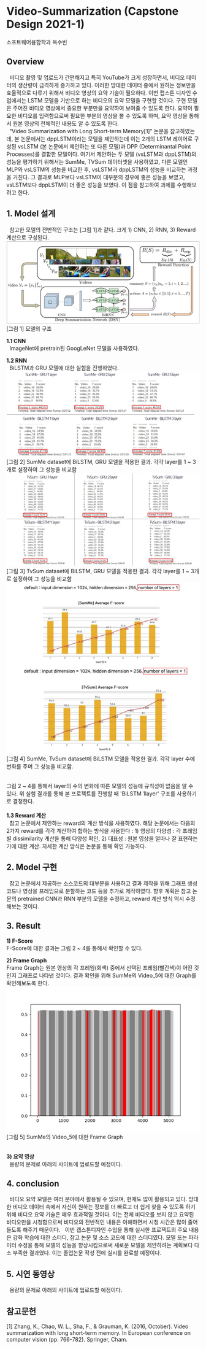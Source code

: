 # Video-Summarization (Capstone Design 2021-1)
소프트웨어융합학과 옥수빈

## Overview
&nbsp;&nbsp;비디오 촬영 및 업로드가 간편해지고 특히 YouTube가 크게 성장하면서, 비디오 데이터의 생산량이 급격하게 증가하고 있다. 이러한 방대한 데이터 중에서 원하는 정보만을 효율적으로 다루기 위해서 비디오 영상의 요약 기술이 필요하다. 이번 캡스톤 디자인 수업에서는 LSTM 모델을 기반으로 하는 비디오의 요약 모델을 구현할 것이다. 구현 모델은 주어진 비디오 영상에서 중요한 부분만을 요약하여 보여줄 수 있도록 한다. 요약이 필요한 비디오를 입력함으로써 필요한 부분의 영상을 볼 수 있도록 하며, 요약 영상을 통해서 원본 영상의 전체적인 내용도 알 수 있도록 한다.  <br/>
&nbsp;&nbsp;“Video Summarization with Long Short-term Memory[1]” 논문을 참고하였는데, 본 논문에서는 dppLSTM이라는 모델을 제안하는데 이는 2개의 LSTM 레이어로 구성된 vsLSTM (본 논문에서 제안하는 또 다른 모델)과 DPP (Determinantal Point Processes)를 결합한 모델이다. 여기서 제안하는 두 모델 (vsLSTM과 dppLSTM)의 성능을 평가하기 위해서는 SumMe, TVSum 데이터셋을 사용하였고, 다른 모델인 MLP와 vsLSTM의 성능을 비교한 후, vsLSTM과 dppLSTM의 성능을 비교하는 과정을 거친다. 그 결과로 MLP보다 vsLSTM이 대부분의 경우에 좋은 성능을 보였고, vsLSTM보다 dppLSTM이 더 좋은 성능을 보였다. 이 점을 참고하여 과제를 수행해보려고 한다.


## 1. Model 설계
&nbsp;&nbsp;참고한 모델의 전반적인 구조는 [그림 1]과 같다. 크게 1) CNN, 2) RNN, 3) Reward 계산으로 구성된다. <br/>
![model](./Readme/model.jpg)<br/>
[그림 1] 모델의 구조   <br/>

**1.1 CNN**<br/>
&nbsp;&nbsp;ImageNet에 pretrain된 GoogLeNet 모델을 사용하였다.

**1.2 RNN**<br/>
&nbsp;&nbsp;BiLSTM과 GRU 모델에 대한 실험을 진행하였다.<br/>
![summeTest](./Readme/summeTest.jpg)<br/>
[그림 2] SumMe dataset에 BiLSTM, GRU 모델을 적용한 결과. 각각 layer를 1 ~ 3개로 설정하여 그 성능을 비교함 <br/>
![tvsumTest](./Readme/tvsumTest.jpg)<br/>
[그림 3] TvSum dataset에 BiLSTM, GRU 모델을 적용한 결과. 각각 layer를 1 ~ 3개로 설정하여 그 성능을 비교함 <br/>
![layerTest](./Readme/layerTest.jpg)<br/>
[그림 4] SumMe, TvSum dataset에 BiLSTM 모델을 적용한 결과. 각각 layer 수에 변화를 주며 그 성능을 비교함.<br/> <br/>

그림 2 ~ 4를 통해서 layer의 수의 변화에 따른 모델의 성능에 규칙성이 없음을 알 수 있다. 위 실험 결과를 통해 본 프로젝트를 진행할 때 'BiLSTM 1layer' 구조를 사용하기로 결정한다.<br/>
 <br/>
**1.3 Reward 계산**<br/>
&nbsp;&nbsp;참고 논문에서 제안하는 reward의 계산 방식을 사용하였다. 해당 논문에서는 다음의 2가지 reward를 각각 계산하여 합하는 방식을 사용한다 : 1) 영상의 다양성 : 각 프레임별 dissimilarity 계산을 통해 다양성 확인, 2) 대표성 : 원본 영상을 얼마나 잘 표현하는가에 대한 계산. 자세한 계산 방식은 논문을 통해 확인 가능하다.

## 2. Model 구현
&nbsp;&nbsp;참고 논문에서 제공하는 소스코드의 대부분을 사용하고 결과 제작을 위해 그래프 생성 코드나 영상을 프레임으로 분할하는 코드 등을 추가로 제작하였다. 향후 계획은 참고 논문의 pretrained CNN과 RNN 부분의 모델을 수정하고, reward 계산 방식 역시 수정해보는 것이다.

## 3. Result
**1) F-Score**<br/>
F-Score에 대한 결과는 그림 2 ~ 4를 통해서 확인할 수 있다.<br/>

**2) Frame Graph**<br/>
Frame Graph는 원본 영상의 각 프레임(회색) 중에서 선택된 프레임(빨간색)이 어떤 것인지 그래프로 나타낸 것이다. 결과 확인을 위해 SumMe의 Video_5에 대한 Graph를 확인해보도록 한다.<br>
![SumMe5_graph](./Readme/SumMe5_graph.jpg)<br/>
[그림 5] SumMe의 Video_5에 대한 Frame Graph<br/><br/>

**3) 요약 영상**<br/>
&nbsp;&nbsp;용량의 문제로 아래의 사이트에 업로드할 예정이다.



## 4. conclusion  
&nbsp;&nbsp;비디오 요약 모델은 여러 분야에서 활용될 수 있으며, 현재도 많이 활용되고 있다. 방대한 비디오 데이터 속에서 자신이 원하는 정보를 더 빠르고 더 쉽게 찾을 수 있도록 하기 위해 비디오 요약 기술은 매우 효과적일 것이다. 이는 전체 비디오를 보지 않고 요약된 비디오만을 시청함으로써 비디오의 전반적인 내용은 이해하면서 시청 시간은 많이 줄어들도록 해주기 때문이다. &nbsp;&nbsp;이번 캡스톤디자인 수업을 통해 실시한 프로젝트의 주요 내용은 강화 학습에 대한 스터디, 참고 논문 및 소스 코드에 대한 스터디였다. 모델 또는 파라미터 수정을 통해 모델의 성능을 향상시킴으로써 새로운 모델을 제안하려는 계획보다 다소 부족한 결과였다. 이는 졸업논문 작성 전에 실시를 완료할 예정이다.

## 5. 시연 동영상
&nbsp;&nbsp;용량의 문제로 아래의 사이트에 업로드할 예정이다.


## 참고문헌
[1] Zhang, K., Chao, W. L., Sha, F., & Grauman, K. (2016, October). Video summarization with long short-term memory. In European conference on computer vision (pp. 766-782). Springer, Cham.
